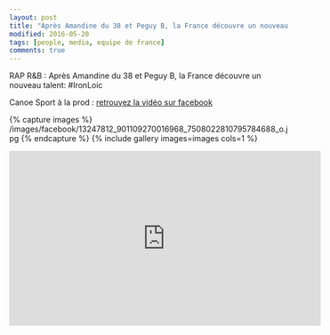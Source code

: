 ```yaml
---
layout: post
title: "Après Amandine du 38 et Peguy B, la France découvre un nouveau talent"
modified: 2016-05-20
tags: [people, media, equipe de france]
comments: true
---
```


RAP R&B : Après Amandine du 38 et Peguy B, la France découvre un nouveau talent: ‪#‎IronLoic‬

Canoe Sport à la prod : [retrouvez la vidéo sur facebook](https://www.facebook.com/canoesport/videos/1018145318279600/)

{% capture images %}
/images/facebook/13247812_901109270016968_7508022810795784688_o.jpg
{% endcapture %}
{% include gallery images=images cols=1 %}

<iframe width="560" height="315" src="https://www.youtube.com/embed/Ykz_tp9RiJA" frameborder="0"> </iframe>
